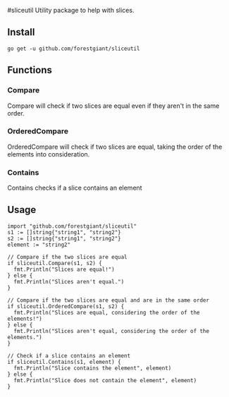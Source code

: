 #sliceutil
Utility package to help with slices.

## Install
`go get -u github.com/forestgiant/sliceutil`

## Functions
### Compare
Compare will check if two slices are equal even if they aren't in the same order.
### OrderedCompare
OrderedCompare will check if two slices are equal, taking the order of the elements into consideration.
### Contains
Contains checks if a slice contains an element


## Usage
```
import "github.com/forestgiant/sliceutil"
s1 := []string{"string1", "string2"}
s2 := []string{"string1", "string2"}
element := "string2"

// Compare if the two slices are equal
if sliceutil.Compare(s1, s2) {
  fmt.Println("Slices are equal!")
} else {
  fmt.Println("Slices aren't equal.")
}

// Compare if the two slices are equal and are in the same order
if sliceutil.OrderedCompare(s1, s2) {
  fmt.Println("Slices are equal, considering the order of the elements!")
} else {
  fmt.Println("Slices aren't equal, considering the order of the elements.")
}

// Check if a slice contains an element
if sliceutil.Contains(s1, element) {
  fmt.Println("Slice contains the element", element)
} else {
  fmt.Println("Slice does not contain the element", element)
}
```

